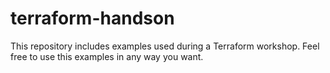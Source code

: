 # terraform-handson

This repository includes examples used during a Terraform workshop.
Feel free to use this examples in any way you want.
